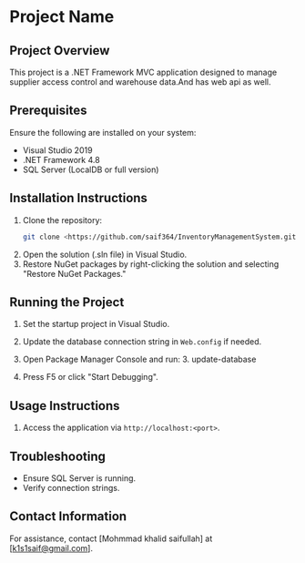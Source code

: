 # Project Name

## Project Overview

This project is a .NET Framework MVC application designed to manage supplier access control and warehouse data.And has web api as well.

## Prerequisites

Ensure the following are installed on your system:

- Visual Studio 2019  
- .NET Framework 4.8
- SQL Server (LocalDB or full version)
 

## Installation Instructions

1. Clone the repository:
   ```bash
   git clone <https://github.com/saif364/InventoryManagementSystem.git>
   ```
2. Open the solution (.sln file) in Visual Studio.
3. Restore NuGet packages by right-clicking the solution and selecting "Restore NuGet Packages."

## Running the Project

1. Set the startup project in Visual Studio.
2. Update the database connection string in `Web.config` if needed.
3. Open Package Manager Console and run:
   3. update-database
   
4. Press F5 or click "Start Debugging".

## Usage Instructions

1. Access the application via `http://localhost:<port>`.

## Troubleshooting

- Ensure SQL Server is running.
- Verify connection strings.
 

## Contact Information

For assistance, contact [Mohmmad khalid saifullah] at [k1s1saif@gmail.com].

